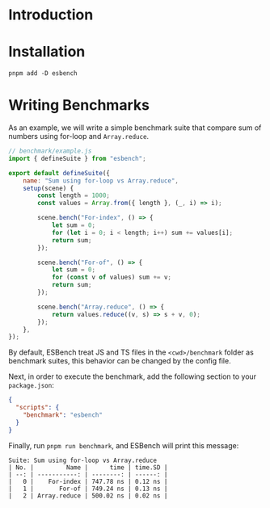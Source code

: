 # Introduction

# Installation

```shell
pnpm add -D esbench
```

# Writing Benchmarks

As an example, we will write a simple benchmark suite that compare sum of numbers using for-loop and `Array.reduce`.

```javascript
// benchmark/example.js
import { defineSuite } from "esbench";

export default defineSuite({
	name: "Sum using for-loop vs Array.reduce",
	setup(scene) {
		const length = 1000;
		const values = Array.from({ length }, (_, i) => i);

		scene.bench("For-index", () => {
			let sum = 0;
			for (let i = 0; i < length; i++) sum += values[i];
			return sum;
		});

		scene.bench("For-of", () => {
			let sum = 0;
			for (const v of values) sum += v;
			return sum;
		});

		scene.bench("Array.reduce", () => {
			return values.reduce((v, s) => s + v, 0);
		});
	},
});
```

By default, ESBench treat JS and TS files in the `<cwd>/benchmark` folder as benchmark suites, this behavior can be changed by the config file.

Next, in order to execute the benchmark, add the following section to your `package.json`:

```json
{
  "scripts": {
    "benchmark": "esbench"
  }
}
```

Finally, run `pnpm run benchmark`, and ESBench will print this message:

```text
Suite: Sum using for-loop vs Array.reduce
| No. |         Name |      time | time.SD |
| --: | -----------: | --------: | ------: |
|   0 |    For-index | 747.78 ns | 0.12 ns |
|   1 |       For-of | 749.24 ns | 0.13 ns |
|   2 | Array.reduce | 500.02 ns | 0.02 ns |
```
